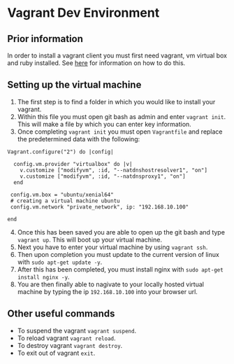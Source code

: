 # Vagrant Dev Environment

## Prior information

In order to install a vagrant client you must first need vagrant, vm virtual box and ruby installed.
See [here](https://github.com/khanmaster/vb_vagrant_installtion) for information on how to do this.

## Setting up the virtual machine

1) The first step is to find a folder in which you would like to install your vagrant.
2) Within this file you must open git bash as admin and enter `vagrant init`. This will make a file by which you can enter key information.
3) Once completing `vagrant init` you must open `Vagrantfile` and replace the predetermined data with the following:
```
Vagrant.configure("2") do |config|

  config.vm.provider "virtualbox" do |v|
    v.customize ["modifyvm", :id, "--natdnshostresolver1", "on"]
    v.customize ["modifyvm", :id, "--natdnsproxy1", "on"]
  end

 config.vm.box = "ubuntu/xenial64"
 # creating a virtual machine ubuntu 
 config.vm.network "private_network", ip: "192.168.10.100"
 
end
```
4) Once this has been saved you are able to open up the git bash and type `vagrant up`. This will boot up your virtual machine.
5) Next you have to enter your virtual machine by using `vagrant ssh`.
6) Then upon completion you must update to the current version of linux with `sudo apt-get update -y`.
7) After this has been completed, you must install nginx with `sudo apt-get install nginx -y`.
8) You are then finally able to nagivate to your locally hosted virtual machine by typing the ip `192.168.10.100` into your browser url.

## Other useful commands

- To suspend the vagrant `vagrant suspend`.
- To reload vagrant `vagrant reload`.
- To destroy vagrant `vagrant destroy`.
- To exit out of vagrant `exit`.
